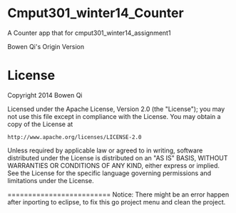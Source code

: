 Cmput301_winter14_Counter
=========================

A Counter app that for cmput301_winter14_assignment1

Bowen Qi's Origin Version

License
=======

Copyright 2014 Bowen Qi

Licensed under the Apache License, Version 2.0 (the "License");
you may not use this file except in compliance with the License.
You may obtain a copy of the License at

    http://www.apache.org/licenses/LICENSE-2.0

Unless required by applicable law or agreed to in writing, software
distributed under the License is distributed on an "AS IS" BASIS,
WITHOUT WARRANTIES OR CONDITIONS OF ANY KIND, either express or implied.
See the License for the specific language governing permissions and
limitations under the License.

=========================
Notice: There might be an error happen after inporting to eclipse, to fix this go project menu and clean the project.
